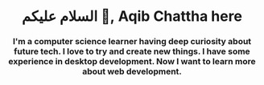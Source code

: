 <!-- [![MasterHead](https://support.squarespace.com/hc/article_attachments/360000358267/gif-example4.gif)]() -->
<h1 align="center">السلام عليكم 👋, Aqib Chattha here</h1>
<h3 align="center">I'm a computer science learner having deep curiosity about future tech. I love to try and create new things. I have some experience in desktop development. Now I want to learn more about web development.</h3>
